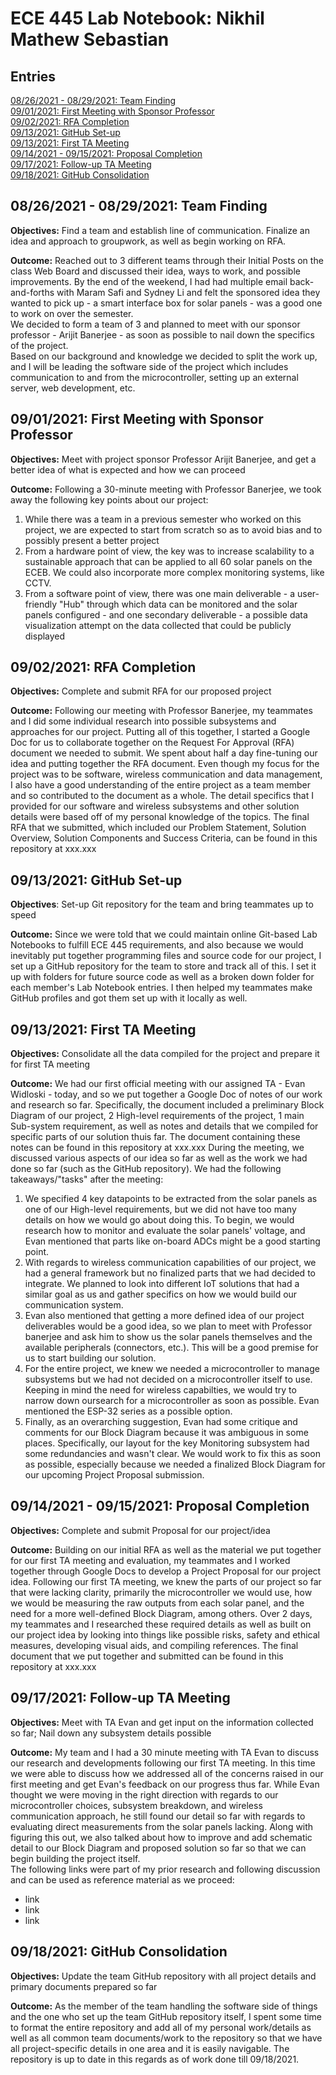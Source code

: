 # ECE 445 Lab Notebook: Nikhil Mathew Sebastian 

## Entries 
[08/26/2021 - 08/29/2021: Team Finding](#08262021---08292021-team-finding) \
[09/01/2021: First Meeting with Sponsor Professor](#09012021-first-meeting-with-sponsor-professor) \
[09/02/2021: RFA Completion](#09022021-rfa-completion) \
[09/13/2021: GitHub Set-up](#09132021-github-set-up) \
[09/13/2021: First TA Meeting](#09132021-first-ta-meeting) \
[09/14/2021 - 09/15/2021: Proposal Completion](#09142021---09152021-proposal-completion) \
[09/17/2021: Follow-up TA Meeting](#09172021-follow-up-ta-meeting) \
[09/18/2021: GitHub Consolidation](#09182021-github-consolidation)

## 08/26/2021 - 08/29/2021: Team Finding 
**Objectives:** Find a team and establish line of communication. Finalize an idea and approach to groupwork, as well as begin working on RFA. 

**Outcome:** Reached out to 3 different teams through their Initial Posts on the class Web Board and discussed their idea, ways to work, and possible improvements. 
By the end of the weekend, I had had multiple email back-and-forths with Maram Safi and Sydney Li and felt the sponsored idea they wanted to pick up - a smart interface box for solar panels - was a good one to work on over the semester. \
We decided to form a team of 3 and planned to meet with our sponsor professor - Arijit Banerjee - as soon as possible to nail down the specifics of the project. \
Based on our background and knowledge we decided to split the work up, and I will be leading the software side of the project which includes communication to and from the microcontroller, setting up an external server, web development, etc. 

## 09/01/2021: First Meeting with Sponsor Professor
**Objectives:** Meet with project sponsor Professor Arijit Banerjee, and get a better idea of what is expected and how we can proceed

**Outcome:** Following a 30-minute meeting with Professor Banerjee, we took away the following key points about our project:
1. While there was a team in a previous semester who worked on this project, we are expected to start from scratch so as to avoid bias and to possibly present a better project 
2. From a hardware point of view, the key was to increase scalability to a sustainable approach that can be applied to all 60 solar panels on the ECEB. We could also incorporate more complex monitoring systems, like CCTV. 
3. From a software point of view, there was one main deliverable - a user-friendly "Hub" through which data can be monitored and the solar panels configured - and one secondary deliverable - a possible data visualization attempt on the data collected that could be publicly displayed

## 09/02/2021: RFA Completion 
**Objectives:** Complete and submit RFA for our proposed project 

**Outcome:** Following our meeting with Professor Banerjee, my teammates and I did some individual research into possible subsystems and approaches for our project.
Putting all of this together, I started a Google Doc for us to collaborate together on the Request For Approval (RFA) document we needed to submit. We spent about half a day fine-tuning our idea and putting together the RFA document. Even though my focus for the project was to be software, wireless communication and data management, I also have a good understanding of the entire project as a team member and so contributed to the document as a whole. The detail specifics that I provided for our software and wireless subsystems and other solution details were based off of my personal knowledge of the topics. The final RFA that we submitted, which included our Problem Statement, Solution Overview, Solution Components and Success Criteria, can be found in this repository at xxx.xxx

## 09/13/2021: GitHub Set-up
**Objectives**: Set-up Git repository for the team and bring teammates up to speed 

**Outcome:** Since we were told that we could maintain online Git-based Lab Notebooks to fulfill ECE 445 requirements, and also because we would inevitably put together programming files and source code for our project, I set up a GitHub repository for the team to store and track all of this. I set it up with folders for future source code as well as a broken down folder for each member's Lab Notebook entries. I then helped my teammates make GitHub profiles and got them set up with it locally as well. 

## 09/13/2021: First TA Meeting
**Objectives:** Consolidate all the data compiled for the project and prepare it for first TA meeting 

**Outcome:** We had our first official meeting with our assigned TA - Evan Widloski - today, and so we put together a Google Doc of notes of our work and research so far. Specifically, the document included a preliminary Block Diagram of our project, 2 High-level requirements of the project, 1 main Sub-system requirement, as well as notes and details that we compiled for specific parts of our solution thuis far. The document containing these notes can be found in this repository at xxx.xxx
During the meeting, we discussed various aspects of our idea so far as well as the work we had done so far (such as the GitHub repository). We had the following takeaways/"tasks" after the meeting:
1. We specified 4 key datapoints to be extracted from the solar panels as one of our High-level requirements, but we did not have too many details on how we would go about doing this. To begin, we would research how to monitor and evaluate the solar panels' voltage, and Evan mentioned that parts like on-board ADCs might be a good starting point. 
2. With regards to wireless communication capabilities of our project, we had a general framework but no finalized parts that we had decided to integrate. We planned to look into different IoT solutions that had a similar goal as us and gather specifics on how we would build our communication system. 
3. Evan also mentioned that getting a more defined idea of our project deliverables would be a good idea, so we plan to meet with Professor banerjee and ask him to show us the solar panels themselves and the available peripherals (connectors, etc.). This will be a good premise for us to start building our solution.  
4. For the entire project, we knew we needed a microcontroller to manage subsystems but we had not decided on a microcontroller itself to use. Keeping in mind the need for wireless capabilties, we would try to narrow down oursearch for a microcontroller as soon as possible. Evan mentioned the ESP-32 series as a possible option. 
5. Finally, as an overarching suggestion, Evan had some critique and comments for our Block Diagram because it was ambiguous in some places. Specifically, our layout for the key Monitoring subsystem had some redundancies and wasn't clear. We would work to fix this as soon as possible, especially because we needed a finalized Block Diagram for our upcoming Project Proposal submission. 

## 09/14/2021 - 09/15/2021: Proposal Completion
**Objectives:** Complete and submit Proposal for our project/idea 

**Outcome:** Building on our initial RFA as well as the material we put together for our first TA meeting and evaluation, my teammates and I worked together through Google Docs to develop a Project Proposal for our project idea. Following our first TA meeting, we knew the parts of our project so far that were lacking clarity, primarily the microcontroller we would use, how we would be measuring the raw outputs from each solar panel, and the need for a more well-defined Block Diagram, among others. Over 2 days, my teammates and I researched these required details as well as built on our project idea by looking into things like possible risks, safety and ethical measures, developing visual aids, and compiling references. The final document that we put together and submitted can be found in this repository at xxx.xxx

## 09/17/2021: Follow-up TA Meeting
**Objectives:** Meet with TA Evan and get input on the information collected so far; Nail down any subsystem details possible 

**Outcome:** My team and I had a 30 minute meeting with TA Evan to discuss our research and developments following our first TA meeting. In this time we were able to discuss how we addressed all of the concerns raised in our first meeting and get Evan's feedback on our progress thus far. While Evan thought we were moving in the right direction with regards to our microcontroller choices, subsystem breakdown, and wireless communication approach, he still found our detail so far with regards to evaluating direct measurements from the solar panels lacking. Along with figuring this out, we also talked about how to improve and add schematic detail to our Block Diagram and proposed solution so far so that we can begin building the project itself. \
The following links were part of my prior research and following discussion and can be used as reference material as we proceed: 
* link
* link 
* link

## 09/18/2021: GitHub Consolidation 
**Objectives:** Update the team GitHub repository with all project details and primary documents prepared so far 

**Outcome:** As the member of the team handling the software side of things and the one who set up the team GitHub repository itself, I spent some time to format the entire repository and add all of my personal work/details as well as all common team documents/work to the repository so that we have all project-specific details in one area and it is easily navigable. The repository is up to date in this regards as of work done till 09/18/2021. 
